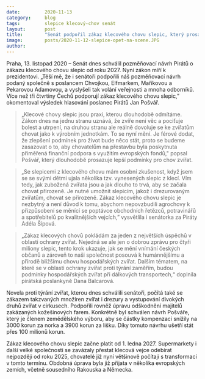 ```yaml
---
date:         2020-11-13
category:     blog
tags:         slepice klecový-chov senát
layout:       post
title:        "Senát podpořil zákaz klecového chovu slepic, který prosazovali Piráti. Nyní zákon míří k prezidentovi"
image:        posts/2020-11-12-slepice-opet-na-scene.JPG
author:       
---
```


Praha, 13. listopad 2020 –  Senát dnes schválil pozměňovací návrh Pirátů o zákazu klecového chovu slepic od roku 2027. Nyní zákon míří k prezidentovi. „Těší mě, že i senátoři podpořili náš pozměňovací návrh podaný společně s poslancem Chvojkou, Elfmarkem, Maříkovou a Pekarovou Adamovou, a vyslyšeli tak volání veřejnosti a mnoha odborníků. Více než tři čtvrtiny Čechů podporují zákaz klecového chovu slepic,” okomentoval výsledek hlasování poslanec Pirátů Jan Pošvář. 


> „Klecové chovy slepic jsou praxí, kterou dlouhodobě odmítáme. Zákon dnes na jednu stranu uznává, že zvíře není věc a pociťuje bolest a utrpení, na druhou stranu ale reálně dovoluje se ke zvířatům chovat jako k výrobním jednotkám. To se nyní mění. Je férové dodat, že zlepšení podmínek pro život bude něco stát, proto se budeme zasazovat o to, aby chovatelům na přestavbu byla poskytnuta přiměřená finanční podpora s využitím evropských fondů," popsal Pošvář, který dlouhodobě  prosazuje lepší podmínky pro chov zvířat. 


> „Se slepicemi z klecového chovu mám osobní zkušenost, když jsem se se svými dětmi ujala několika tzv. vynesených slepic z klecí. Vím tedy, jak zubožená zvířata jsou a jak dlouho to trvá, aby se začala chovat přirozeně. Je nutné umožnit slepicím, jakož i drezurovaným zvířatům, chovat se přirozeně. Zákaz klecového chovu slepic je nezbytný a není důvod k tomu, abychom nepovzbudili agrochovy k přizpůsobení se měnící se poptávce obchodních řetězců, potravinářů a spotřebitelů po kvalitnějších vejcích,” vysvětlila i senátorka za Piráty Adéla Šípová.


> „Zákaz klecových chovů pokládám za jeden z největších úspěchů v oblasti ochrany zvířat. Nejedná se ale jen o dobrou zprávu pro čtyři miliony slepic, tento krok ukazuje, jak se mění vnímání českých občanů a zároveň to naši společnost posouvá k humánnějšímu a přírodě bližšímu chovu hospodářských zvířat. Dalším tématem, na které se v oblasti ochrany zvířat proti týrání zaměřím, budou podmínky hospodářských zvířat při dálkových transportech,“ doplnila pirátská poslankyně Dana Balcarová.


Novela proti týrání zvířat, kterou dnes schválili senátoři, počítá také se zákazem takzvaných množíren zvířat i drezury a vystupování divokých druhů zvířat v cirkusech. Podpořili rovněž úpravu odškodnění majitelů zakázaných kožešinových farem. Konkrétně byl schválen návrh Pošváře, který je členem zemědělského výboru, aby se částky kompenzací snížily na 3000 korun za norka a 3900 korun za lišku. Díky tomuto návrhu ušetří stát přes 100 milionů korun.


Zákaz klecového chovu slepic začne platit od 1. ledna 2027. Supermarkety i další velké společnosti se zavázaly přestat klecová vejce odebírat nejpozději od roku 2025, chovatelé již nyní většinově počítají s transformací v tomto termínu. Obdobná úprava byla již přijata v několika evropských zemích, včetně sousedního Rakouska a Německa. 
